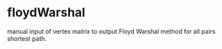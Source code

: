 # floydWarshal
manual input of vertex matrix to output Floyd Warshal method for all pairs shortest path.
